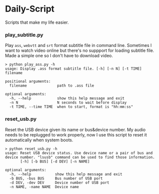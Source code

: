# Daily-Script
Scripts that make my life easier.

### play_subtitle.py
Play `ass`, `webvtt` and `srt` format subtitle file in command line. Sometimes I want to watch video online but there's no suppport for loading 
subtitle file. Made a simple one so I don't have to download video. 
```shell
> python play_ass.py -h
usage: Display .ass format subtitle file. [-h] [-n N] [-t TIME] filename

positional arguments:
  filename              path to .ass file

optional arguments:
  -h, --help            show this help message and exit
  -n N                  N seconds to wait before display
  -t TIME, --time TIME  when to start, format is "hh:mm:ss"
```
### reset_usb.py
Reset the USB device given its name or bus&device number. My audio needs to be replugged to work properly, now I use
this script to reset it automatically when system boots.
```shell
> python reset_usb.py -h
usage: Reset USB device status. Use device name or a pair of bus and device number. "lsusb" command can be used to find those information.
       [-h] [-b BUS] [-d DEV] [-n NAME]

optional arguments:
  -h, --help           show this help message and exit
  -b BUS, -bus BUS     Bus number of USB port
  -d DEV, -dev DEV     Device number of USB port
  -n NAME, -name NAME  Device name
```
